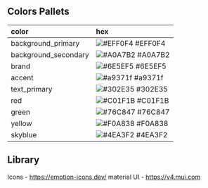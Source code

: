 ## Colors Pallets

| color                | hex                                                              |
| :------------------- | :--------------------------------------------------------------- |
| background_primary   | ![#EFF0F4](https://via.placeholder.com/10/EFF0F4?text=+) #EFF0F4 |
| background_secondary | ![#A0A7B2](https://via.placeholder.com/10/A0A7B2?text=+) #A0A7B2 |
| brand                | ![#6E5EF5](https://via.placeholder.com/10/6E5EF5?text=+) #6E5EF5 |
| accent               | ![#a9371f](https://via.placeholder.com/10/a9371f?text=+) #a9371f |
| text_primary         | ![#302E35](https://via.placeholder.com/10/302E35?text=+) #302E35 |
| red                  | ![#C01F1B](https://via.placeholder.com/10/C01F1B?text=+) #C01F1B |
| green                | ![#76C847](https://via.placeholder.com/10/76C847?text=+) #76C847 |
| yellow               | ![#F0A838](https://via.placeholder.com/10/F0A838?text=+) #F0A838 |
| skyblue              | ![#4EA3F2](https://via.placeholder.com/10/4EA3F2?text=+) #4EA3F2 |

## Library

Icons - https://emotion-icons.dev/
material UI - https://v4.mui.com
